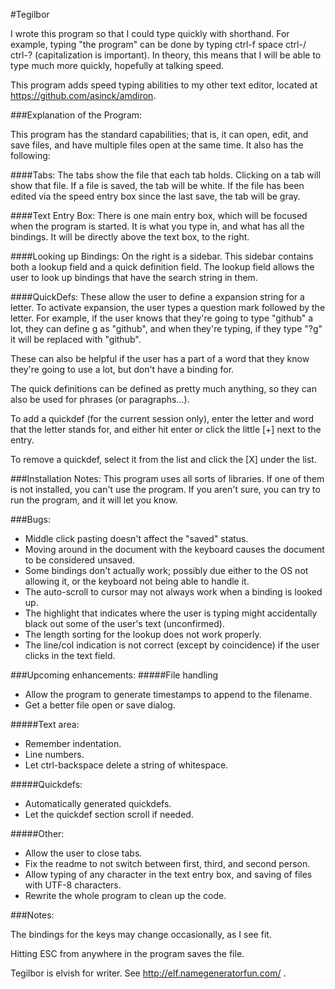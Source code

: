 #Tegilbor

I wrote this program so that I could type quickly with shorthand. For example, typing "the program" can be done by typing ctrl-f space ctrl-/ ctrl-? (capitalization is important). In theory, this means that I will be able to type much more quickly, hopefully at talking speed. 

This program adds speed typing abilities to my other text editor, located at https://github.com/asinck/amdiron. 

###Explanation of the Program:

This program has the standard capabilities; that is, it can open, edit, and save files, and have multiple files open at the same time. It also has the following:

####Tabs:
The tabs show the file that each tab holds. Clicking on a tab will show that file. If a file is saved, the tab will be white. If the file has been edited via the speed entry box since the last save, the tab will be gray.

####Text Entry Box:
There is one main entry box, which will be focused when the program is started. It is what you type in, and what has all the bindings. It will be directly above the text box, to the right.

####Looking up Bindings:
On the right is a sidebar. This sidebar contains both a lookup field and a quick definition field. The lookup field allows the user to look up bindings that have the search string in them. 

####QuickDefs:
These allow the user to define a expansion string for a letter. To activate expansion, the user types a question mark followed by the letter. For example, if the user knows that they're going to type "github" a lot, they can define g as "github", and when they're typing, if they type "?g" it will be replaced with "github".

These can also be helpful if the user has a part of a word that they know they're going to use a lot, but don't have a binding for.

The quick definitions can be defined as pretty much anything, so they can also be used for phrases (or paragraphs...). 

To add a quickdef (for the current session only), enter the letter and word that the letter stands for, and either hit enter or click the little [+] next to the entry. 

To remove a quickdef, select it from the list and click the [X] under the list.

###Installation Notes:
This program uses all sorts of libraries. If one of them is not installed, you can't use the program. If you aren't sure, you can try to run the program, and it will let you know. 

###Bugs:
* Middle click pasting doesn't affect the "saved" status.
* Moving around in the document with the keyboard causes the document to be considered unsaved.
* Some bindings don't actually work; possibly due either to the OS not allowing it, or the keyboard not being able to handle it.
* The auto-scroll to cursor may not always work when a binding is looked up.
* The highlight that indicates where the user is typing might accidentally black out some of the user's text (unconfirmed).
* The length sorting for the lookup does not work properly.
* The line/col indication is not correct (except by coincidence) if the user clicks in the text field.

###Upcoming enhancements:
#####File handling 
* Allow the program to generate timestamps to append to the filename.
* Get a better file open or save dialog.

#####Text area:
* Remember indentation.
* Line numbers.
* Let ctrl-backspace delete a string of whitespace.

#####Quickdefs:
* Automatically generated quickdefs.
* Let the quickdef section scroll if needed.

#####Other:
* Allow the user to close tabs.
* Fix the readme to not switch between first, third, and second person.
* Allow typing of any character in the text entry box, and saving of files with UTF-8 characters.
* Rewrite the whole program to clean up the code.

###Notes:

The bindings for the keys may change occasionally, as I see fit. 

Hitting ESC from anywhere in the program saves the file.

Tegilbor is elvish for writer. See http://elf.namegeneratorfun.com/ .
